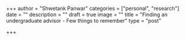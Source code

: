 +++
author = "Shwetank Panwar"
categories = ["personal", "research"]
date = ""
description = ""
draft = true
image = ""
title = "Finding an undergraduate advisor - Few things to remember"
type = "post"

+++
